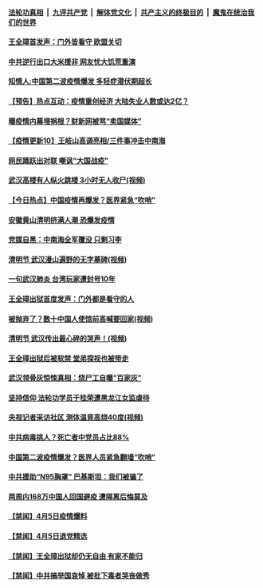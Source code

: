 ####  [法轮功真相](../../../../basic/blob/master/README.md?t=04070230) &nbsp;|&nbsp; [九评共产党](../../../../9ping.md/blob/master/README.md?t=04070230) &nbsp;|&nbsp; [解体党文化](../../../../jtdwh.md/blob/master/README.md?t=04070230)  &nbsp;|&nbsp; [共产主义的终极目的](../../../../gczydzjmd.md/blob/master/README.md?t=04070230) &nbsp;|&nbsp; [魔鬼在统治我们的世界](../../../../mgztzwmdsj.md/blob/master/README.md?t=04070230) 

#### [王全璋首发声：门外皆看守 欧盟关切](../pages/prog204/a102817112.md?t=04070230) 

#### [中共逆行出口大米援非 网友忧大饥荒重演](../pages/prog204/a102817081.md?t=04070230) 

#### [知情人:中国第二波疫情爆发 多轻症潜伏期超长](../pages/prog204/a102817080.md?t=04070230) 

#### [【预告】热点互动：疫情重创经济  大陆失业人数或达2亿？](../pages/prog204/a102817044.md?t=04070230) 

#### [曝疫情内幕埋祸根？财新网被骂“卖国媒体”](../pages/prog204/a102816489.md?t=04070230) 

#### [【疫情更新10】王岐山高调亮相/三件事冲击中南海](../pages/prog204/a102816630.md?t=04070230) 

#### [网民踊跃出对联 嘲讽“大国战疫”](../pages/prog204/a102816936.md?t=04070230) 

#### [武汉高楼有人纵火跳楼 3小时无人收尸(视频)](../pages/prog204/a102816928.md?t=04070230) 

#### [【今日热点】中国疫情再爆发？医界紧急“吹哨”](../pages/prog204/a102816870.md?t=04070230) 

#### [安徽黄山清明挤满人潮 恐爆发疫情](../pages/prog204/a102816931.md?t=04070230) 

#### [党媒自黑：中南海全军覆没 只剩习李](../pages/prog204/a102816891.md?t=04070230) 

#### [清明节 武汉漫山遍野的无字墓碑(视频)](../pages/prog204/a102816872.md?t=04070230) 

#### [一句武汉肺炎 台湾玩家遭封号10年](../pages/prog204/a102816917.md?t=04070230) 

#### [王全璋出狱首度发声：门外都是看守的人](../pages/prog204/a102816899.md?t=04070230) 

#### [被抛弃了？数十中国人使馆前高喊要回家(视频)](../pages/prog204/a102816834.md?t=04070230) 

#### [清明节 武汉传出最心碎的哭声！(视频)](../pages/prog204/a102816788.md?t=04070230) 

#### [王全璋出狱后被软禁 堂弟探视也被带走](../pages/prog204/a102816796.md?t=04070230) 

#### [武汉领骨灰惊悚真相：烧尸工自曝“百家灰”](../pages/prog204/a102816764.md?t=04070230) 

#### [坚持信仰 法轮功学员于桂荣遭黑龙江女监虐待](../pages/prog204/a102816732.md?t=04070230) 

#### [央视记者采访社区 测体温竟高烧40度(视频)](../pages/prog204/a102816691.md?t=04070230) 

#### [中共病毒挑人？死亡者中党员占比88%](../pages/prog204/a102816683.md?t=04070230) 

#### [中国第二波疫情爆发？医界人员紧急翻墙“吹哨”](../pages/prog204/a102816672.md?t=04070230) 

#### [中共援助“N95胸罩” 巴基斯坦：我们被骗了](../pages/prog204/a102816663.md?t=04070230) 

#### [两周内168万中国人回国避疫 遭隔离后悔莫及](../pages/prog204/a102816655.md?t=04070230) 


#### [【禁闻】4月5日疫情爆料](../pages/prog204/a102816616.md?t=04070230) 

#### [【禁闻】4月5日退党精选](../pages/prog204/a102816619.md?t=04070230) 

#### [【禁闻】王全璋出狱却仍无自由 有家不能归](../pages/prog204/a102816610.md?t=04070230) 

#### [【禁闻】中共搞举国哀悼 被批下毒者哭丧做秀](../pages/prog204/a102816532.md?t=04070230) 

